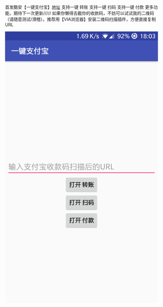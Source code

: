 首发酷安【一键支付宝】[地址](https://www.coolapk.com/apk/com.adymilk.alipaydonate)
支持一键 转账
支持一键 扫码
支持一键 付款
更多功能，期待下一次更新/////
如果你懒得去截你的收款码，不妨可以试试我的二维码（请随意测试/滑稽）。推荐用【VIA浏览器】安装二维码扫描插件，方便直接复制URL

![截图](https://raw.githubusercontent.com/adymilk/AlipayDonate/master/images/device-2017-08-18-180346.png)